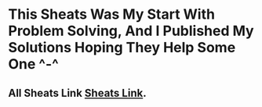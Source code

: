 # This Sheats Was My Start With Problem Solving, And I Published My Solutions Hoping They Help Some One ^-^
## All Sheats Link [Sheats Link](https://codeforces.com/group/MWSDmqGsZm/contests).
